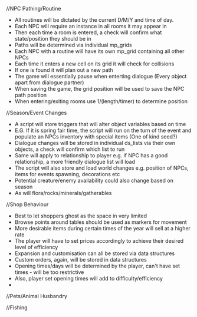 //NPC Pathing/Routine
- All routines will be dictated by the current D/M/Y and time of day.
- Each NPC will require an instance in all rooms it may appear in
- Then each time a room is entered, a check will confirm what state/position they should be in
- Paths will be determined via individual mp_grids
- Each NPC with a routine will have its own mp_grid containing all other NPCs
- Each time it enters a new cell on its grid it will check for collisions
- If one is found it will plan out a new path
- The game will essentially pause when enterting dialogue (Every object apart from dialogue partner)
- When saving the game, the grid position will be used to save the NPC path position
- When entering/exiting rooms use 1/(length/timer) to determine position

//Season/Event Changes
- A script will store triggers that will alter object variables based on time
- E.G. If it is spring fair time, the script will run on the turn of the event and populate an NPCs inventory with special items (One of kind seed?)
- Dialogue changes will be stored in individual ds_lists via their own objects, a check will confirm which list to run
- Same will apply to relationship to player e.g. if NPC has a good relationship, a more friendly dialogue list will load
- The script will also store and load world changes e.g. position of NPCs, items for events spawning, decorations etc
- Potential creature/enemy availability could also change based on season 
- As will flora/rocks/minerals/gatherables 

//Shop Behaviour
- Best to let shoppers ghost as the space in very limited
- Browse points around tables should be used as markers for movement
- More desirable items during certain times of the year will sell at a higher rate
- The player will have to set prices accordingly to achieve their desired level of efficiency
- Expansion and customisation can all be stored via data structures 
- Custom orders, again, will be stored in data structures
- Opening times/days will be determined by the player, can't have set times - will be too restrictive 
- Also, player set opening times will add to difficulty/efficiency
- 

//Pets/Animal Husbandry

//Fishing
